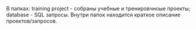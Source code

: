 В папках:	training project - собраны учебные и тренировчноые проекты;
	 	database - SQL запросы.
Внутри папок находится краткое описание проектов/запросов.